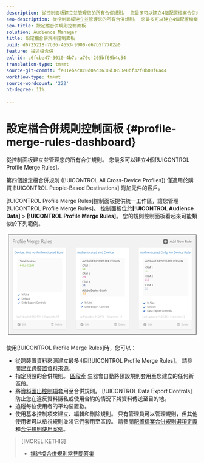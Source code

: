 ```yaml
---
description: 從控制面板建立並管理您的所有合併規則。 您最多可以建立4個配置檔案合併規則。
seo-description: 從控制面板建立並管理您的所有合併規則。 您最多可以建立4個配置檔案合併規則。
seo-title: 設定檔合併規則控制面板
solution: Audience Manager
title: 設定檔合併規則控制面板
uuid: d6725218-7b36-4653-9900-d67b5f7702a0
feature: 描述檔合併
exl-id: c6fcbe47-3010-4b7c-a70e-205bf69b4c54
translation-type: tm+mt
source-git-commit: fe01ebac8c0d0ad3630d3853e0bf32f0b00f6a44
workflow-type: tm+mt
source-wordcount: '222'
ht-degree: 11%

---
```


# 設定檔合併規則控制面板 {#profile-merge-rules-dashboard}

從控制面板建立並管理您的所有合併規則。 您最多可以建立4個[!UICONTROL Profile Merge Rules]。

第四個設定檔合併規則 ([!UICONTROL All Cross-Device Profiles]) 僅適用於購買 [!UICONTROL People-Based Destinations] 附加元件的客戶。

[!UICONTROL Profile Merge Rules]控制面板提供統一工作區，讓您管理[!UICONTROL Profile Merge Rules]。 控制面板位於&#x200B;**[!UICONTROL Audience Data]** > **[!UICONTROL Profile Merge Rules]**。 您的規則控制面板看起來可能類似於下列範例。

![](assets/profile-dashboard.png)

使用[!UICONTROL Profile Merge Rules]時，您可以：

* 從跨裝置資料來源建立最多4個[!UICONTROL Profile Merge Rules]。 請參閱[建立跨裝置資料來源](merge-rules-start.md#create-data-source)。
* 指定預設的合併規則。 [區段產](../segments/segment-builder.md) 生器會自動將預設規則套用至您建立的任何新區段。
* 將[資料匯出控制項](../data-export-controls.md)套用至合併規則。 [!UICONTROL Data Export Controls] 防止您在違反資料隱私或使用合約的情況下將資料傳送至目的地。
* 追蹤每位使用者的平均裝置數。
* 使用基本控制項來建立、編輯和刪除規則。 只有管理員可以管理規則，但其他使用者可以檢視規則並將它們套用至區段。 請參閱[配置檔案合併規則選項定義](merge-rule-definitions.md)和[合併規則使用案例](merge-rule-targeting-options.md)。

>[!MORELIKETHIS]
>
>* [描述檔合併規則常見問答集](../../faq/faq-profile-merge.md)

